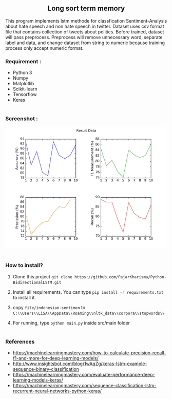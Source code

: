 <h2 align="center">Long sort term memory</h2>
This program implements lstm methode for classfication Sentiment-Analysis about hate speech and non hate speech in twitter. Dataset uses csv format file that contains collection of tweets about politics.  
Before trained, dataset will pass preprocess. Preprocess will remove unnecessary word, separate label and data, and change dataset from string to numeric because training process only accept numeric format.  

### Requirement :
- Python 3
- Numpy
- Matplotlib
- Scikit-learn
- Tensorflow
- Keras
<br><br>

### Screenshot :
<img src="img/Figure_1.png">
<br><br>

### How to install?
1. Clone this project `git clone https://github.com/PajarKharisma/Python-BidirectionalLSTM.git`

2. Install all requirements. You can type `pip install -r requirements.txt` to install it.

3. copy `file/indonesian-sentimen` to `C:\\Users\\LiSA\\AppData\\Roaming\\nltk_data\\corpora\\stopwords\\`

4. For running, type `python main.py` inside src/main folder
<br><br>

### References
- https://machinelearningmastery.com/how-to-calculate-precision-recall-f1-and-more-for-deep-learning-models/
- http://www.insightsbot.com/blog/1wAqZg/keras-lstm-example-sequence-binary-classification
- https://machinelearningmastery.com/evaluate-performance-deep-learning-models-keras/
- https://machinelearningmastery.com/sequence-classification-lstm-recurrent-neural-networks-python-keras/